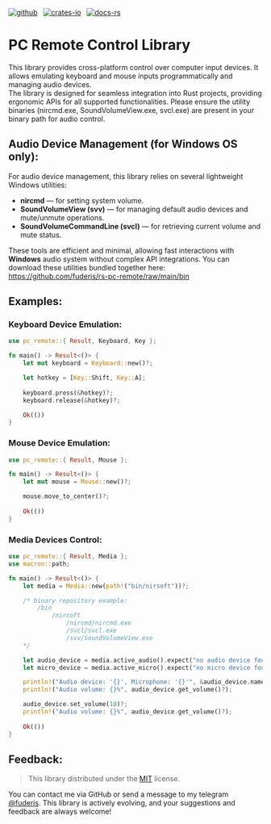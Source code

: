[![github]](https://github.com/fuderis/rs-pc-remote)&ensp;
[![crates-io]](https://crates.io/crates/pc-remote)&ensp;
[![docs-rs]](https://docs.rs/pc-remote)

[github]: https://img.shields.io/badge/github-8da0cb?style=for-the-badge&labelColor=555555&logo=github
[crates-io]: https://img.shields.io/badge/crates.io-fc8d62?style=for-the-badge&labelColor=555555&logo=rust
[docs-rs]: https://img.shields.io/badge/docs.rs-66c2a5?style=for-the-badge&labelColor=555555&logo=docs.rs

# PC Remote Control Library

This library provides cross-platform control over computer input devices. It allows emulating keyboard and mouse inputs programmatically and managing audio devices.
<br>
The library is designed for seamless integration into Rust projects, providing ergonomic APIs for all supported functionalities.
Please ensure the utility binaries (nircmd.exe, SoundVolumeView.exe, svcl.exe) are present in your binary path for audio control.


## Audio Device Management (for Windows OS only):

For audio device management, this library relies on several lightweight Windows utilities:

* **nircmd** — for setting system volume.
* **SoundVolumeView (svv)** — for managing default audio devices and mute/unmute operations.
* **SoundVolumeCommandLine (svcl)** — for retrieving current volume and mute status.

These tools are efficient and minimal, allowing fast interactions with **Windows** audio system without complex API integrations.
You can download these utilities bundled together here: https://github.com/fuderis/rs-pc-remote/raw/main/bin


## Examples:

### Keyboard Device Emulation:
```rust
use pc_remote::{ Result, Keyboard, Key };

fn main() -> Result<()> {
    let mut keyboard = Keyboard::new()?;

    let hotkey = [Key::Shift, Key::A];
    
    keyboard.press(&hotkey)?;
    keyboard.release(&hotkey)?;

    Ok(())
}
```

### Mouse Device Emulation:
```rust
use pc_remote::{ Result, Mouse };

fn main() -> Result<()> {
    let mut mouse = Mouse::new()?;

    mouse.move_to_center()?;
    
    Ok(())
}
```

### Media Devices Control:
```rust
use pc_remote::{ Result, Media };
use macron::path;

fn main() -> Result<()> {
    let media = Media::new(path!("bin/nirsoft"))?;

    /* binary repository example:
        /bin
            /nirsoft
                /nircmd/nircmd.exe
                /svcl/svcl.exe
                /svv/SoundVolumeView.exe
    */

    let audio_device = media.active_audio().expect("no audio device found");
    let micro_device = media.active_micro().expect("no micro device found");

    println!("Audio device: '{}', Microphone: '{}'", &audio_device.name, &micro_device.name);
    println!("Audio volume: {}%", audio_device.get_volume()?);

    audio_device.set_volume(10)?;
    println!("Audio volume: {}%", audio_device.get_volume()?);
    
    Ok(())
}
```

## Feedback:

> This library distributed under the [MIT](https://github.com/fuderis/rs-pc-remote/blob/main/LICENSE.md) license.

You can contact me via GitHub or send a message to my telegram [@fuderis](https://t.me/fuderis).
This library is actively evolving, and your suggestions and feedback are always welcome!
